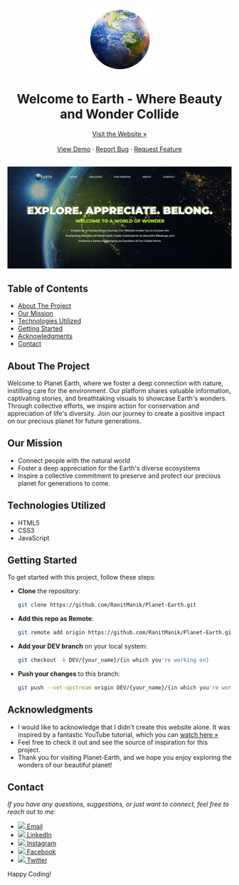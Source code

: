 <a name="readme-top"></a>
<br />
<div align="center">
  <a href="https://ranitmanik.github.io/Planet-Earth">
    <img src="Assets/logo2.png" alt="Logo" height="150px">
  </a>
  <h1>Welcome to Earth - Where Beauty and Wonder Collide</h1>
  <a href="https://ranitmanik.github.io/Planet-Earth">Visit the Website »</a>
  <br>
  <br>
  <a href="https://ranitmanik.github.io/Planet-Earth/">View Demo</a>
  ·
  <a href=".github/ISSUE/bug-report---.md">Report Bug</a>
  ·
  <a href=".github/ISSUE/feature-request---.md">Request Feature</a>
</div>
<br>

[![Product Name Screen Shot][product-screenshot]](ranitmanik.github.io/Planet-Earth/)

<!-- TABLE OF CONTENTS -->
## Table of Contents

- [About The Project](#about-the-project)
- [Our Mission](#our-mission)
- [Technologies Utilized](#technologies-utilized)
- [Getting Started](#getting-started)
- [Acknowledgments](#acknowledgments)
- [Contact](#contact)

## About The Project

Welcome to Planet Earth, where we foster a deep connection with nature, instilling care for the environment. Our platform shares valuable information, captivating stories, and breathtaking visuals to showcase Earth's wonders. Through collective efforts, we inspire action for conservation and appreciation of life's diversity. Join our journey to create a positive impact on our precious planet for future generations.

## Our Mission

- Connect people with the natural world
- Foster a deep appreciation for the Earth's diverse ecosystems
- Inspire a collective commitment to preserve and protect our precious planet for generations to come.

## Technologies Utilized

- HTML5
- CSS3
- JavaScript

## Getting Started

To get started with this project, follow these steps:

- **Clone** the repository:

  ```bash
  git clone https://github.com/RanitManik/Planet-Earth.git
  ```

- **Add this repo as Remote**:

  ```bash
  git remote add origin https://github.com/RanitManik/Planet-Earth.git
  ```

- **Add your DEV branch** on your local system:

  ```bash
  git checkout -b DEV/{your_name}/{in which you're working on}
  ```

- **Push your changes** to this branch:

  ```bash
  git push --set-upstream origin DEV/{your_name}/{in which you're working on}
  ```

## Acknowledgments

- I would like to acknowledge that I didn't create this website alone. It was inspired by a fantastic YouTube tutorial, which you can [watch here »](https://youtu.be/xG1_vbVPUUs)
- Feel free to check it out and see the source of inspiration for this project.
- Thank you for visiting Planet-Earth, and we hope you enjoy exploring the wonders of our beautiful planet!

## Contact

_If you have any questions, suggestions, or just want to connect, feel free to reach out to me:_
- [<img src="https://cdn4.iconfinder.com/data/icons/social-media-logos-6/512/112-gmail_email_mail-512.png" width="20" /> Email](mailto:ranitmanik.dev@gmail.com)
- [<img src="https://upload.wikimedia.org/wikipedia/commons/thumb/c/ca/LinkedIn_logo_initials.png/480px-LinkedIn_logo_initials.png" width="20" /> LinkedIn](https://www.linkedin.com/in/ranit-manik/)
- [<img src="https://upload.wikimedia.org/wikipedia/commons/thumb/a/a5/Instagram_icon.png/600px-Instagram_icon.png" width="20" /> Instagram](https://www.instagram.com/ranit_manik_/)
- [<img src="https://upload.wikimedia.org/wikipedia/commons/6/6c/Facebook_Logo_2023.png" width="20" /> Facebook](https://www.facebook.com/RanitKumarManik/)
- [<img src="https://upload.wikimedia.org/wikipedia/commons/thumb/6/6f/Logo_of_Twitter.svg/512px-Logo_of_Twitter.svg.png" width="20" /> Twitter](https://twitter.com/RANIT_MANIK)

Happy Coding!

[product-screenshot]: Assets/screenshot.png
